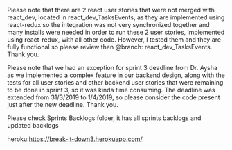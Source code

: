 Please note that there are 2 react user stories that were not merged with react_dev, located in react_dev_TasksEvents, as they are implemented using react-redux so the integration was not very synchronized together and many installs were needed in order to run these 2 user stories, implemented using react-redux, with all other code. However, I tested them and they are fully functional so please review then @branch: react_dev_TasksEvents. Thank you.

Please note that we had an exception for sprint 3 deadline from Dr. Aysha as we implemented a complex feature in our backend design, along with the tests for all user stories and other backend user stories that were remaining to be done in sprint 3,  so it was kinda time consuming. The deadline was extended from 31/3/2019 to 1/4/2019, so please consider the code present just after the new deadline. Thank you.

Please check Sprints Backlogs folder, it has all sprints backlogs and updated backlogs 

heroku:https://break-it-down3.herokuapp.com/
